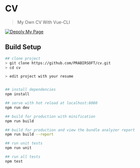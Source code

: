 # CV

> My Own CV With Vue-CLI

[![Depoly My Page](https://github.com/PRABIRSOFT/cv/actions/workflows/deploy.yml/badge.svg)](https://github.com/PRABIRSOFT/cv/actions/workflows/deploy.yml)

## Build Setup

``` bash
## clone project
> git clone https://github.com/PRABIRSOFT/cv.git
> cd cv

> edit project with your resume


## install dependencies
npm install

## serve with hot reload at localhost:8080
npm run dev

## build for production with minification
npm run build

## build for production and view the bundle analyzer report
npm run build --report

## run unit tests
npm run unit

## run all tests
npm test
```

